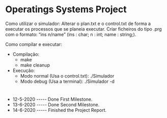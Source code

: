 # Operatings Systems Project

Como utilizar o simulador: Alterar o plan.txt e o control.txt de forma a executar os processos que se planeia executar.
Criar ficheiros do tipo .prg com o formato: “ins n/name” (ins : char; n : int; name : string;).


Como compilar e executar:
 - Compilação:
    - make
    - make cleanup
- Execução: 
    - Modo normal (Usa o control.txt): ./Simulador
    - Modo debug (Usa a terminal): ./Simulador -d

#   
    
- 12-5-2020 ----- Done First Milestone.
- 13-6-2020 ----- Done Second Milestone.
- 14-6-2020 ----- Finished the Project Report.
